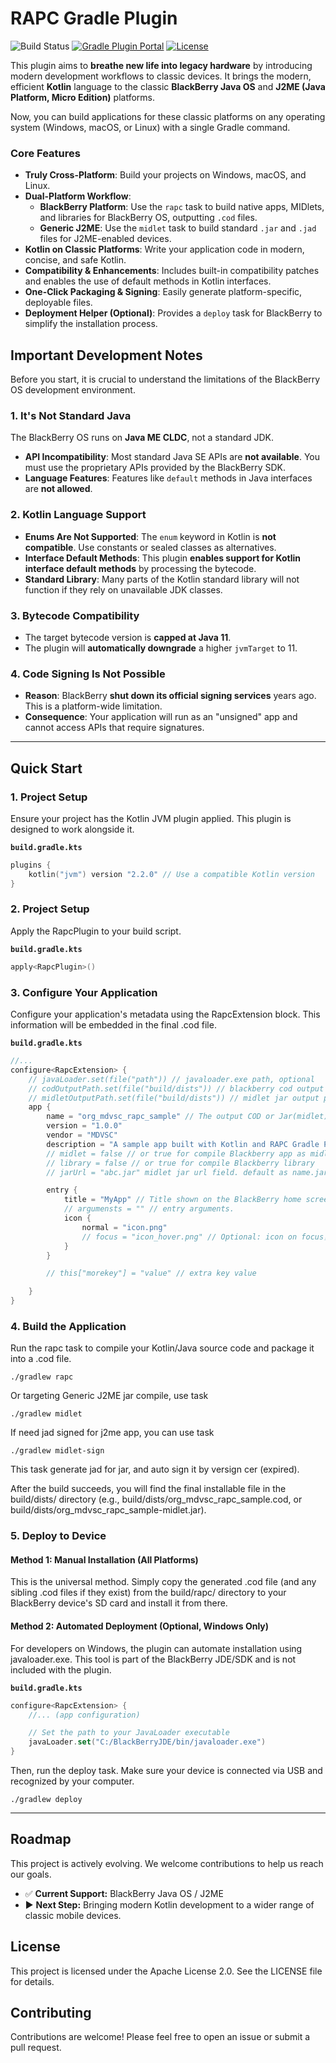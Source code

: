 # RAPC Gradle Plugin

<!-- Badges -->
![Build Status](https://img.shields.io/github/actions/workflow/status/[your-github-username]/[your-repo-name]/gradle.yml?branch=main)
[![Gradle Plugin Portal](https://img.shields.io/badge/Plugin-Not_Published-yellow)](https://plugins.gradle.org/)
[![License](https://img.shields.io/badge/License-Apache_2.0-blue.svg)](https://opensource.org/licenses/Apache-2.0)

This plugin aims to **breathe new life into legacy hardware** by introducing modern development workflows to classic devices. It brings the modern, efficient **Kotlin** language to the classic **BlackBerry Java OS** and **J2ME (Java Platform, Micro Edition)** platforms.

Now, you can build applications for these classic platforms on any operating system (Windows, macOS, or Linux) with a single Gradle command.

### Core Features

*   **Truly Cross-Platform**: Build your projects on Windows, macOS, and Linux.
*   **Dual-Platform Workflow**:
    *   **BlackBerry Platform**: Use the `rapc` task to build native apps, MIDlets, and libraries for BlackBerry OS, outputting `.cod` files.
    *   **Generic J2ME**: Use the `midlet` task to build standard `.jar` and `.jad` files for J2ME-enabled devices.
*   **Kotlin on Classic Platforms**: Write your application code in modern, concise, and safe Kotlin.
*   **Compatibility & Enhancements**: Includes built-in compatibility patches and enables the use of default methods in Kotlin interfaces.
*   **One-Click Packaging & Signing**: Easily generate platform-specific, deployable files.
*   **Deployment Helper (Optional)**: Provides a `deploy` task for BlackBerry to simplify the installation process.

## Important Development Notes

Before you start, it is crucial to understand the limitations of the BlackBerry OS development environment.

### 1. It's Not Standard Java
The BlackBerry OS runs on **Java ME CLDC**, not a standard JDK.
*   **API Incompatibility**: Most standard Java SE APIs are **not available**. You must use the proprietary APIs provided by the BlackBerry SDK.
*   **Language Features**: Features like `default` methods in Java interfaces are **not allowed**.

### 2. Kotlin Language Support
*   **Enums Are Not Supported**: The `enum` keyword in Kotlin is **not compatible**. Use constants or sealed classes as alternatives.
*   **Interface Default Methods**: This plugin **enables support for Kotlin interface default methods** by processing the bytecode.
*   **Standard Library**: Many parts of the Kotlin standard library will not function if they rely on unavailable JDK classes.

### 3. Bytecode Compatibility
*   The target bytecode version is **capped at Java 11**.
*   The plugin will **automatically downgrade** a higher `jvmTarget` to 11.

### 4. Code Signing Is Not Possible
*   **Reason**: BlackBerry **shut down its official signing services** years ago. This is a platform-wide limitation.
*   **Consequence**: Your application will run as an "unsigned" app and cannot access APIs that require signatures.

---

## Quick Start

### 1. Project Setup

Ensure your project has the Kotlin JVM plugin applied. This plugin is designed to work alongside it.

**`build.gradle.kts`**
```kotlin
plugins {
    kotlin("jvm") version "2.2.0" // Use a compatible Kotlin version
}
```

### 2. Project Setup

Apply the RapcPlugin to your build script.

**`build.gradle.kts`**
```kotlin
apply<RapcPlugin>()
```
### 3. Configure Your Application

Configure your application's metadata using the RapcExtension block. This information will be embedded in the final .cod file.

**`build.gradle.kts`**
```kotlin
//...
configure<RapcExtension> {
    // javaLoader.set(file("path")) // javaloader.exe path, optional
    // codOutputPath.set(file("build/dists")) // blackberry cod output path, default as build/dists
    // midletOutputPath.set(file("build/dists")) // midlet jar output path, default as build/dists
    app {
        name = "org_mdvsc_rapc_sample" // The output COD or Jar(midlet) file name (without extension)
        version = "1.0.0"
        vendor = "MDVSC"
        description = "A sample app built with Kotlin and RAPC Gradle Plugin."
        // midlet = false // or true for compile Blackberry app as midlet mod
        // library = false // or true for compile Blackberry library
        // jarUrl = "abc.jar" midlet jar url field. default as name.jar

        entry {
            title = "MyApp" // Title shown on the BlackBerry home screen
            // argumensts = "" // entry arguments.
            icon {
                normal = "icon.png"
                // focus = "icon_hover.png" // Optional: icon on focus，if target midlet, this field not use.
            }
        }

        // this["morekey"] = "value" // extra key value

    }
}
```

### 4. Build the Application

Run the rapc task to compile your Kotlin/Java source code and package it into a .cod file.

```
./gradlew rapc
```

Or targeting Generic J2ME jar compile, use task
```
./gradlew midlet
```
If need jad signed for j2me app, you can use task
```
./gradlew midlet-sign
```
This task generate jad for jar, and auto sign it by versign cer (expired).

After the build succeeds, you will find the final installable file in the build/dists/ directory (e.g., build/dists/org_mdvsc_rapc_sample.cod, or build/dists/org_mdvsc_rapc_sample-midlet.jar).

### 5. Deploy to Device

#### Method 1: Manual Installation (All Platforms)
This is the universal method. Simply copy the generated .cod file (and any sibling .cod files if they exist) from the build/rapc/ directory to your BlackBerry device's SD card and install it from there.

#### Method 2: Automated Deployment (Optional, Windows Only)
For developers on Windows, the plugin can automate installation using javaloader.exe. This tool is part of the BlackBerry JDE/SDK and is not included with the plugin.

**`build.gradle.kts`**
```kotlin
configure<RapcExtension> {
    //... (app configuration)

    // Set the path to your JavaLoader executable
    javaLoader.set("C:/BlackBerryJDE/bin/javaloader.exe")
}
```
Then, run the deploy task. Make sure your device is connected via USB and recognized by your computer.
```
./gradlew deploy
```
---

## Roadmap

This project is actively evolving. We welcome contributions to help us reach our goals.

*   ✅ **Current Support:** BlackBerry Java OS / J2ME 
*   ▶️ **Next Step:** Bringing modern Kotlin development to a wider range of classic mobile devices.

## License
This project is licensed under the Apache License 2.0. See the LICENSE file for details.

## Contributing
Contributions are welcome! Please feel free to open an issue or submit a pull request.
